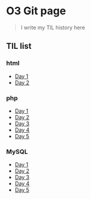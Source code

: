 # O3 Git page

> I  write my TIL history here

## **TIL list**
### html
  - [Day 1]()
  - [Day 2]()
### php
  - [Day 1]()
  - [Day 2]()
  - [Day 3]()
  - [Day 4]()
  - [Day 5]()

### MySQL
  - [Day 1]()
  - [Day 2]()
  - [Day 3]()
  - [Day 4]()
  - [Day 5]()


  
